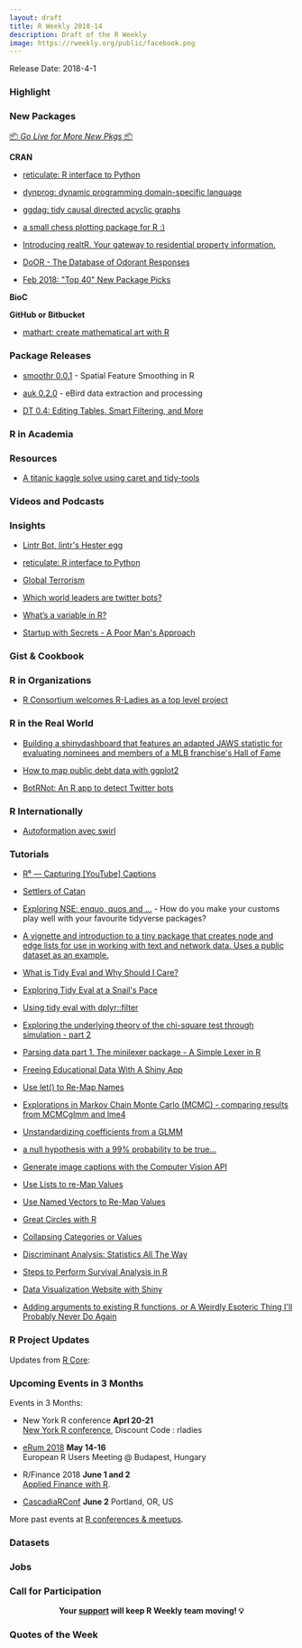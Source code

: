 ```yaml
---
layout: draft
title: R Weekly 2018-14
description: Draft of the R Weekly
image: https://rweekly.org/public/facebook.png
---
```


Release Date: 2018-4-1

###  Highlight



###  New Packages

<p class="added-hostname"><a href="https://rweekly.org/live" target="_blank" class="externalLink">📦 <i>Go Live for More New Pkgs</i> 📦</a></p>

**CRAN**

+ [reticulate: R interface to Python](http://blog.rstudio.com/2018/03/26/reticulate-r-interface-to-python/)

+ [dynprog: dynamic programming domain-specific language](https://mailund.github.io/dynprog/)

+ [ggdag: tidy causal directed acyclic graphs](https://malco.io/2018/03/28/ggdag-0-1-0/)

+ [a small chess plotting package for R :)](http://www.robert-hickman.eu/post/hello-world-a-small-chess-plotting-package/)

+ [Introducing realtR.  Your gateway to residential property information.](http://asbcllc.com/r_packages/realtR/2018/introduction/index.html)

+ [DoOR - The Database of Odorant Responses](https://ropensci.org/blog/2018/03/27/door/)

+ [Feb 2018: "Top 40" New Package Picks](https://rviews.rstudio.com/2018/03/29/feb-2018-top-40-new-package-picks/)

**BioC**


**GitHub or Bitbucket**

+ [mathart: create mathematical art with R](https://github.com/marcusvolz/mathart)

### Package Releases

+ [smoothr 0.0.1](http://strimas.com/smoothr/) - Spatial Feature Smoothing in R

+ [auk 0.2.0](https://cornelllabofornithology.github.io/auk/) - eBird data extraction and processing

+ [DT 0.4: Editing Tables, Smart Filtering, and More](https://blog.rstudio.com/2018/03/29/dt-0-4/)

###  R in Academia




###  Resources

+ [A titanic kaggle solve using caret and tidy-tools](https://rsangole.netlify.com/project/yet-another-titanic-solve/)





###  Videos and Podcasts




### Insights

+ [Lintr Bot, lintr's Hester egg](http://www.masalmon.eu/2018/03/30/lintr-bot/)

+ [reticulate: R interface to Python](https://blog.rstudio.com/2018/03/26/reticulate-r-interface-to-python/)

+ [Global Terrorism](https://dominikkoch.github.io/2018-03-27-Global-Terrorism/)

+ [Which world leaders are twitter bots?](https://blog.jumpingrivers.com/posts/2018/rtweet_leaders/)

+ [What’s a variable in R?](http://rex-analytics.com/whats-variable-r/)

+ [Startup with Secrets - A Poor Man's Approach](https://www.jottr.org/2018/03/30/startup-secrets/)


### Gist & Cookbook




###  R in Organizations


+ [R Consortium welcomes R-Ladies as a top level project](https://www.r-consortium.org/announcement/2018/03/27/r-consortium-welcomes-r-ladies-as-a-top-level-project)



### R in the Real World

+ [Building a shinydashboard that features an adapted JAWS statistic for evaluating nominees and members of a MLB franchise's Hall of Fame](https://erbo.rbind.io/blog/2018-03-09-a-baseball-dashboard-in-time-for-opening-weekend-part-one/)

+ [How to map public debt data with ggplot2](http://www.sharpsightlabs.com/blog/map-public-debt-ggplot2/)

+ [BotRNot: An R app to detect Twitter bots](http://blog.revolutionanalytics.com/2018/03/twitter-bot-or-not.html)

### R Internationally

+ [Autoformation avec swirl ](https://tutoriels-data-mining.blogspot.fr/2018/03/autoformation-avec-swirl.html)


###  Tutorials

+ [R⁶ — Capturing [YouTube] Captions](https://rud.is/b/2018/03/29/r%E2%81%B6-capturing-youtube-captions/)

+ [Settlers of Catan](https://emmavestesson.netlify.com/2018/03/settlers-of-catan/)

+ [Exploring NSE: enquo, quos and ...](https://www.daeconomist.com/post/2018-03-27-exploring-nse-enquo-and-quos/) -  How do you make your customs play well with your favourite tidyverse packages?

+ [A vignette and introduction to a tiny package that creates node and edge lists for use in working with text and network data. Uses a public dataset as an example.](https://aczane.netlify.com/2018/03/27/the-biblionetwork-package/)

+ [What is Tidy Eval and Why Should I Care?](https://thisisnic.github.io/2018/03/29/what-is-tidy-eval-and-why-should-i-care/)

+ [Exploring Tidy Eval at a Snail's Pace](https://thisisnic.github.io/2018/02/20/exploring-tidy-eval-snails-pace/)

+ [Using tidy eval with dplyr::filter](https://thisisnic.github.io/2018/03/27/using-tidy-eval-with-dplyr-filter/)

+ [Exploring the underlying theory of the chi-square test through simulation - part 2](https://www.rdatagen.net/post/a-little-intuition-and-simulation-behind-the-chi-square-test-of-independence-part-2/)

+ [Parsing data part 1. The minilexer package - A Simple Lexer in R](https://coolbutuseless.bitbucket.io/2018/03/26/parsing-data-part-1.-the-minilexer-package---a-simple-lexer-in-r/)

+ [Freeing Educational Data With A Shiny App](http://kgilds.rbind.io/2018/03/26/freeing-educational-data-with-a-shiny-app/)

+ [Use let() to Re-Map Names](http://www.win-vector.com/blog/2018/03/r-tip-use-let-to-re-map-names/)

+ [Explorations in Markov Chain Monte Carlo (MCMC) - comparing results from MCMCglmm and lme4](https://jrosen48.github.io/blog/explorations-in-markov-chain-monte-carlo-mcmc/)

+ [Unstandardizing coefficients from a GLMM](https://aosmith.rbind.io/2018/03/26/unstandardizing-coefficients/)

+ [a null hypothesis with a 99% probability to be true…](https://xianblog.wordpress.com/2018/03/28/a-null-hypothesis-with-a-99-probability-to-be-true/)

+ [Generate image captions with the Computer Vision API](http://blog.revolutionanalytics.com/2018/03/computer-vision-api.html)

+ [Use Lists to re-Map Values](http://www.win-vector.com/blog/2018/03/r-tip-use-lists-to-re-map-values/)

+ [Use Named Vectors to Re-Map Values](http://www.win-vector.com/blog/2018/03/r-tip-use-named-vectors-to-re-map-values/)

+ [Great Circles with R](https://jessesadler.com/post/great-circles-sp-sf/)

+ [Collapsing Categories or Values](http://derekogle.com/fishR/2018-03-30-Collapsing_Values)

+ [Discriminant Analysis: Statistics All The Way](https://r-posts.com/discriminant-analysis-statistics-all-the-way/)

+ [Steps to Perform Survival Analysis in R](https://r-posts.com/steps-to-perform-survival-analysis-in-r/)

+ [Data Visualization Website with Shiny](https://r-video-tutorial.blogspot.hk/2018/03/data-visualization-website-with-shiny.html)

+ [Adding arguments to existing R functions, or A Weirdly Esoteric Thing I'll Probably Never Do Again](https://blog.karawoo.com/2018/03/31/adding-arguments-to-existing-r-functions)

<!--<div class="post-more-begin"></div><div class="post-more-end"></div>-->

###  R Project Updates

Updates from [R Core](http://developer.r-project.org/blosxom.cgi/R-devel/NEWS):





###  Upcoming Events in 3 Months

Events in 3 Months:

+ New York R conference **Aprl 20-21** <br />
[New York R conference](https://www.rstats.nyc/), Discount Code : rladies

+ [eRum 2018](http://2018.erum.io) **May 14-16** <br />
European R Users Meeting @ Budapest, Hungary

+ R/Finance 2018 **June 1 and 2** <br />
[Applied Finance with R](http://www.rinfinance.com).

+ [CascadiaRConf](https://cascadiarconf.com/) **June 2**
Portland, OR, US

<!--
+ [7eme Rencontres R](https://r2018-rennes.sciencesconf.org/)  **July 5 & 6** <br />
Rennes - Agrocampus

+ [useR! 2018](https://user2018.r-project.org/) **July 10** <br />
The annual useR! conference is the main meeting of the international R user and developer community.

+ [LatinR 2018](http://latin-r.com/) **Sept 4-5** <br />
Buenos Aires, Argentina. -->

More past events at [R conferences & meetups](https://conf.rweekly.org).

### Datasets




### Jobs




###  Call for Participation



<p class="hide-support added-hostname support-rweekly" style="text-align: center;font-weight: bold;">Your <a class="non-visited externalLink" href="https://www.patreon.com/rweekly" onclick="pas(this)">support</a> will keep R Weekly team moving! 💡</p>

###  Quotes of the Week


